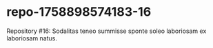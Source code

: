 # repo-1758898574183-16
Repository #16: Sodalitas teneo summisse sponte soleo laboriosam ex laboriosam natus.
